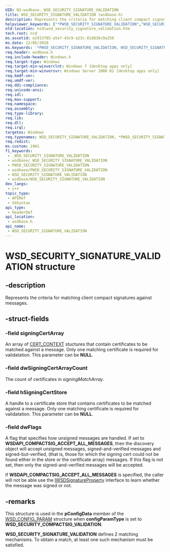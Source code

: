 ```yaml
---
UID: NS:wsdbase._WSD_SECURITY_SIGNATURE_VALIDATION
title: WSD_SECURITY_SIGNATURE_VALIDATION (wsdbase.h)
description: Represents the criteria for matching client compact signatures against messages.
helpviewer_keywords: ["*PWSD_SECURITY_SIGNATURE_VALIDATION","WSD_SECURITY_SIGNATURE_VALIDATION","WSD_SECURITY_SIGNATURE_VALIDATION structure","_WSD_SECURITY_SIGNATURE_VALIDATION","ncd.wsd_security_signature_validation","wsdbase/WSD_SECURITY_SIGNATURE_VALIDATION"]
old-location: ncd\wsd_security_signature_validation.htm
tech.root: ncd
ms.assetid: e2913f85-a5e7-43c9-a23c-81d836c9a259
ms.date: 12/05/2018
ms.keywords: '*PWSD_SECURITY_SIGNATURE_VALIDATION, WSD_SECURITY_SIGNATURE_VALIDATION, WSD_SECURITY_SIGNATURE_VALIDATION structure, _WSD_SECURITY_SIGNATURE_VALIDATION, ncd.wsd_security_signature_validation, wsdbase/WSD_SECURITY_SIGNATURE_VALIDATION'
req.header: wsdbase.h
req.include-header: Windows.h
req.target-type: Windows
req.target-min-winverclnt: Windows 7 [desktop apps only]
req.target-min-winversvr: Windows Server 2008 R2 [desktop apps only]
req.kmdf-ver: 
req.umdf-ver: 
req.ddi-compliance: 
req.unicode-ansi: 
req.idl: 
req.max-support: 
req.namespace: 
req.assembly: 
req.type-library: 
req.lib: 
req.dll: 
req.irql: 
targetos: Windows
req.typenames: WSD_SECURITY_SIGNATURE_VALIDATION, *PWSD_SECURITY_SIGNATURE_VALIDATION
req.redist: 
ms.custom: 19H1
f1_keywords:
 - _WSD_SECURITY_SIGNATURE_VALIDATION
 - wsdbase/_WSD_SECURITY_SIGNATURE_VALIDATION
 - PWSD_SECURITY_SIGNATURE_VALIDATION
 - wsdbase/PWSD_SECURITY_SIGNATURE_VALIDATION
 - WSD_SECURITY_SIGNATURE_VALIDATION
 - wsdbase/WSD_SECURITY_SIGNATURE_VALIDATION
dev_langs:
 - c++
topic_type:
 - APIRef
 - kbSyntax
api_type:
 - HeaderDef
api_location:
 - wsdbase.h
api_name:
 - WSD_SECURITY_SIGNATURE_VALIDATION
---
```


# WSD_SECURITY_SIGNATURE_VALIDATION structure


## -description

Represents the criteria for matching client compact signatures against messages.

## -struct-fields

### -field signingCertArray

An array of <a href="https://docs.microsoft.com/windows/desktop/api/wincrypt/ns-wincrypt-cert_context">CERT_CONTEXT</a> stuctures that contain certificates to be matched against a message.  Only one matching certificate is required for validatation.  This parameter can be <b>NULL</b>.

### -field dwSigningCertArrayCount

The count of certificates in <i>signingMatchArray</i>.

### -field hSigningCertStore

A handle to a certificate store that contains certificates to be matched against a message.  Only one matching certificate is required for validatation.  This parameter can be <b>NULL</b>.

### -field dwFlags

A flag that specifies how unsigned messages are handled.  If set to <b>WSDAPI_COMPACTSIG_ACCEPT_ALL_MESSAGES</b>, then the discovery object will accept unsigned messages, signed-and-verified messages and signed-but-verified, (that is, those for which the signing cert could not be found either in the store or the certificate  array) messages. If this flag is not set, then only the signed-and-verified messages will be accepted.

If <b>WSDAPI_COMPACTSIG_ACCEPT_ALL_MESSAGES</b> is specified, the caller will not be able use the <a href="https://docs.microsoft.com/windows/desktop/api/wsdbase/nn-wsdbase-iwsdsignatureproperty">IWSDSignatureProperty</a> interface to learn whether the message was signed or not.

## -remarks

This structure is used in the <b>pConfigData</b> member of the <a href="https://docs.microsoft.com/windows/desktop/api/wsdbase/ns-wsdbase-wsd_config_param">WSD_CONFIG_PARAM</a> structure when <b>configParamType</b> is set to <b>WSD_SECURITY_COMPACTSIG_VALIDATION</b>.

<b>WSD_SECURITY_SIGNATURE_VALIDATION</b> defines 2 matching mechanisms.  To obtain a match, at least one such mechanism must be satisfied.

